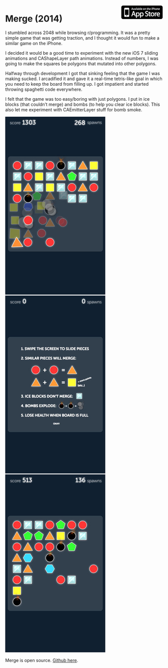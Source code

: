 <a style="float: right" href="https://itunes.apple.com/us/app/merge-game-about-togetherness/id849818479"><img class="appstrbut" src="/img/misc/apple.png"></a>


# Merge (2014)

I stumbled across 2048 while browsing r/programming. It was a pretty simple game
that was getting traction, and I thought it would fun to make a similar game
on the iPhone.

I decided it would be a good time to experiment with the new iOS 7 sliding
animations and CAShapeLayer path animations. Instead of numbers, I was going
to make the squares be polygons that mutated into other polygons.

Halfway through development I got that sinking feeling that the game I was making sucked. I arcadified
it and gave it a real-time tetris-like goal in which you need to keep the board
from filling up. I got impatient and started throwing spaghetti code everywhere.

I felt that the game was too easy/boring with just polygons. I put in ice blocks
(that couldn’t merge) and bombs (to help you clear ice blocks). This also let me
experiment with CAEmitterLayer stuff for bomb smoke.

![Merge](/img/pg/merge/merge1.jpeg)
![Merge](/img/pg/merge/merge2.jpeg)
![Merge](/img/pg/merge/merge3.jpeg)

Merge is open source. [Github here](https://github.com/jmfieldman/Merge).
